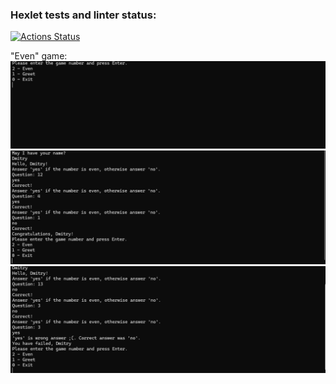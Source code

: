 ### Hexlet tests and linter status:
[![Actions Status](https://github.com/monsterius/java-project-61/actions/workflows/hexlet-check.yml/badge.svg)](https://github.com/monsterius/java-project-61/actions)

"Even" game:
![even-1.png](images/even-1.png)
![even-2.png](images/even-2.png)
![even-3.png](images/even-3.png)